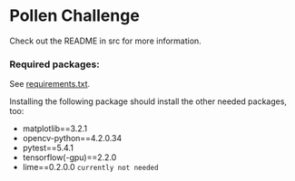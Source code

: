 # Pollen Challenge

Check out the README in src for more information.

### Required packages:
See [requirements.txt](requirements.txt).

Installing the following package should install the other needed packages, too:
- matplotlib==3.2.1
- opencv-python==4.2.0.34
- pytest==5.4.1
- tensorflow(-gpu)==2.2.0
- lime==0.2.0.0 ```currently not needed```